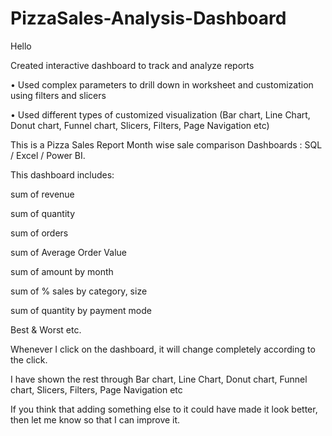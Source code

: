 # PizzaSales-Analysis-Dashboard
Hello


Created interactive dashboard to track and analyze reports


• Used complex parameters to drill down in worksheet and customization using filters and slicers


• Used different types of customized visualization (Bar chart, Line Chart, Donut chart, Funnel chart, Slicers, Filters, Page Navigation etc)



This is a Pizza Sales Report Month wise sale comparison Dashboards : SQL / Excel / Power BI.

This dashboard includes: 

sum of revenue

sum of quantity

sum of orders

sum of Average Order Value

sum of amount by month

sum of % sales by category, size

sum of quantity by payment mode

Best & Worst etc.


Whenever I click on the dashboard, it will change completely according to the click.

I have shown the rest through Bar chart, Line Chart, Donut chart, Funnel chart, Slicers, Filters, Page Navigation etc

If you think that adding something else to it could have made it look better, then let me know so that I can improve it.
